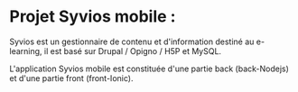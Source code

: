 # Projet Syvios mobile :
Syvios est un gestionnaire de contenu et d'information destiné au e-learning, il est basé sur Drupal / Opigno / H5P et MySQL.

L'application Syvios mobile est constituée d'une partie back (back-Nodejs) et d'une partie front (front-Ionic).

